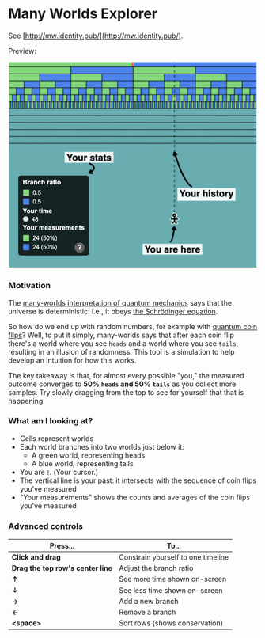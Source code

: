 # Many Worlds Explorer

See [http://mw.identity.pub/](http://mw.identity.pub/).

<p>Preview:</p>

<p align="center">
<a href="http://mw.identity.pub/"><img src="screenshot.png" alt="alt text" width="500"></a>
</p>

### Motivation

The [many-worlds interpretation of quantum mechanics](https://en.wikipedia.org/wiki/Many-worlds_interpretation) says that the universe is deterministic: i.e., it obeys [the Schrödinger equation](https://en.wikipedia.org/wiki/Schr%C3%B6dinger_equation).

So how do we end up with random numbers, for example with [quantum coin flips](https://en.wikipedia.org/wiki/Quantum_coin_flipping)? Well, to put it simply, many-worlds says that after each coin flip there's a world where you see `heads` and a world where you see `tails`, resulting in an illusion of randomness. This tool is a simulation to help develop an intuition for how this works.

The key takeaway is that, for almost every possible "you," the measured outcome converges to **50% `heads` and 50% `tails`** as you collect more samples. Try slowly dragging from the top to see for yourself that that is happening.

### What am I looking at?

- Cells represent worlds
- Each world branches into two worlds just below it:
    - A green world, representing heads
    - A blue world, representing tails
- You are `𖨆`. (Your cursor.)
- The vertical line is your past: it intersects with the sequence of coin flips you've measured
- "Your measurements" shows the counts and averages of the coin flips you've measured

### Advanced controls

| Press...               | To...                                  |
|------------------------|----------------------------------------|
| **Click and drag**     | Constrain yourself to one timeline     |
| **Drag the top row's center line**  | Adjust the branch ratio                |
| **↑**                  | See more time shown on-screen          |
| **↓**                  | See less time shown on-screen          |
| **→**                  | Add a new branch                       |
| **←**                  | Remove a branch                        |
| **&lt;space&gt;**      | Sort rows (shows conservation)         |